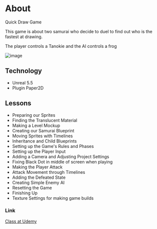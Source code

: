 # About 

Quick Draw Game

This game is about two samurai who decide to duel to find out who is the fastest at drawing.

The player controls a Tanokie and the AI ​​controls a frog

![image](https://github.com/user-attachments/assets/1631917f-4ba4-4b9a-a957-966d00d7d78a)

## Technology

- Unreal 5.5
- Plugin Paper2D

## Lessons

- Preparing our Sprites
- Finding the Translucent Material
- Making a Level Mockup
- Creating our Samurai Blueprint
- Moving Sprites with Timelines
- Inheritance and Child Blueprints
- Setting up the Game's Rules and Phases
- Setting up the Player Input
- Adding a Camera and Adjusting Project Settings
- Fixing Black Dot in middle of screen when playing
- Making the Player Attack
- Attack Movement through Timelines
- Adding the Defeated State
- Creating Simple Enemy AI
- Resetting the Game
- Finishing Up
- Texture Settings for making game builds

### Link

[Class at Udemy](https://www.udemy.com/course/unreal-2d-course/learn/lecture/37260336#overview)
